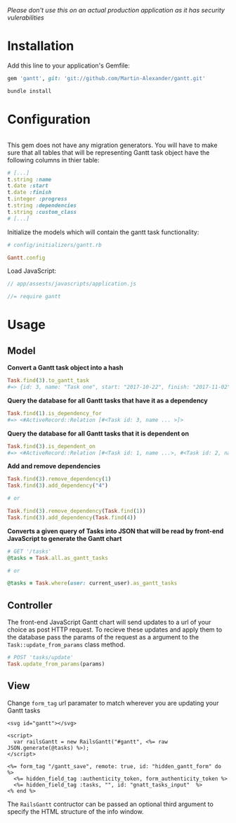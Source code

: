 *Please don't use this on an actual production application as it has security vulerabilities*

# Installation
Add this line to your application's Gemfile:

```ruby
gem 'gantt', git: 'git://github.com/Martin-Alexander/gantt.git'
```

```bash
bundle install
```

# Configuration

```ruby
```

This gem does not have any migration generators. You will have to make sure that all tables that will be representing Gantt task object have the following columns in thier table:

```ruby
# [...]
t.string :name
t.date :start
t.date :finish
t.integer :progress
t.string :dependencies
t.string :custom_class
# [...]
```

Initialize the models which will contain the gantt task functionality:

```ruby
# config/initializers/gantt.rb

Gantt.config
```

Load JavaScript:

```javascript
// app/assests/javascripts/application.js

//= require gantt
```

# Usage

## Model


**Convert a Gantt task object into a hash**

```ruby
Task.find(3).to_gantt_task 
#=> {id: 3, name: "Task one", start: "2017-10-22", finish: "2017-11-02", progress: "50", dependencies: "1, 2"}
```

**Query the database for all Gantt tasks that have it as a dependency**

```ruby
Task.find(1).is_dependency_for
#=> <#ActiveRecord::Relation [#<Task id: 3, name ... >]>
```

**Query the database for all Gantt tasks that it is dependent on**

```ruby
Task.find(3).is_dependent_on
#=> <#ActiveRecord::Relation [#<Task id: 1, name ...>, #<Task id: 2, name ...>]>
```

**Add and remove dependencies**

```ruby
Task.find(3).remove_dependency(1)
Task.find(3).add_dependency("4")

# or

Task.find(3).remove_dependency(Task.find(1))
Task.find(3).add_dependency(Task.find(4))
```

**Converts a given query of Tasks into JSON that will be read by front-end JavaScript to generate the Gantt chart**

```ruby
# GET '/tasks'
@tasks = Task.all.as_gantt_tasks

# or

@tasks = Task.where(user: current_user).as_gantt_tasks
```

## Controller

The front-end JavaScript Gantt chart will send updates to a url of your choice as post HTTP request. To recieve these updates and apply them to the database pass the params of the request as a argument to the `Task::update_from_params` class method.

```ruby
# POST 'tasks/update'
Task.update_from_params(params)
```

## View

Change `form_tag` url paramater to match wherever you are updating your Gantt tasks

```erb
<svg id="gantt"></svg>

<script>
  var railsGantt = new RailsGantt("#gantt", <%= raw JSON.generate(@tasks) %>);
</script>

<%= form_tag "/gantt_save", remote: true, id: "hidden_gantt_form" do %>
  <%= hidden_field_tag :authenticity_token, form_authenticity_token %>
  <%= hidden_field_tag :tasks, "", id: "gnatt_tasks_input"  %>
<% end %>
```

The `RailsGantt` contructor can be passed an optional third argument to specify the HTML structure of the info window.
